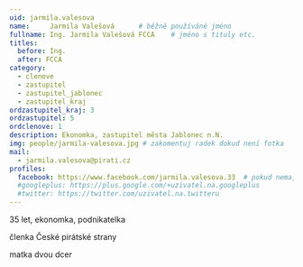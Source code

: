 ```yaml
---
uid: jarmila.valesova
name:     Jarmila Valešová  	# běžně používáné jméno
fullname: Ing. Jarmila Valešová FCCA  	# jméno s tituly etc.
titles:
  before: Ing.
  after: FCCA
category:
  - clenove
  - zastupitel
  - zastupitel_jablonec
  - zastupitel_kraj
ordzastupitel_kraj: 3
ordzastupitel: 5
ordclenove: 1
description: Ekonomka, zastupitel města Jablonec n.N.
img: people/jarmila-valesova.jpg # zakomentuj radek dokud není fotka
mail:
  - jarmila.valesova@pirati.cz
profiles:
  facebook: https://www.facebook.com/jarmila.valesova.33  # pokud nema, staci smazat tuto radku
  #googleplus: https://plus.google.com/+uzivatel.na.googleplus
  #twitter: https://twitter.com/uzivatel.na.twitteru
---
```


35 let, ekonomka, podnikatelka

členka České pirátské strany

matka dvou dcer


